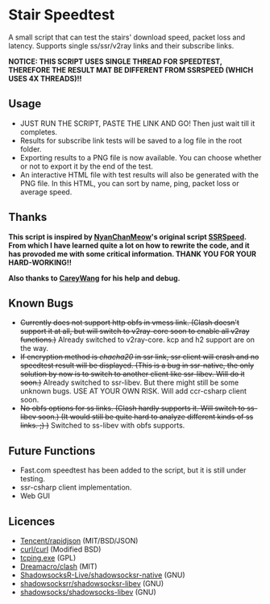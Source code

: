 # Stair Speedtest
A small script that can test the stairs' download speed, packet loss and latency. Supports single ss/ssr/v2ray links and their subscribe links.

**NOTICE: THIS SCRIPT USES SINGLE THREAD FOR SPEEDTEST, THEREFORE THE RESULT MAT BE DIFFERENT FROM SSRSPEED (WHICH USES 4X THREADS)!!**
## Usage
* JUST RUN THE SCRIPT, PASTE THE LINK AND GO! Then just wait till it completes.
* Results for subscribe link tests will be saved to a log file in the root folder.
* Exporting results to a PNG file is now available. You can choose whether or not to export it by the end of the test.
* An interactive HTML file with test results will also be generated with the PNG file. In this HTML, you can sort by name, ping, packet loss or average speed.
## Thanks
**This script is inspired by [NyanChanMeow](https://github.com/NyanChanMeow)'s original script [SSRSpeed](https://github.com/NyanChanMeow/SSRSpeed). From which I have learned quite a lot on how to rewrite the code, and it has provoded me with some critical information. THANK YOU FOR YOUR HARD-WORKING!!**

**Also thanks to [CareyWang](https://github.com/CareyWang) for his help and debug.**
## Known Bugs
* ~~Currently does not support http obfs in vmess link. (Clash doesn't support it at all, but will switch to v2ray-core soon to enable all v2ray functions.)~~ Already switched to v2ray-core. kcp and h2 support are on the way.
* ~~If encryption method is *chacha20* in ssr link, ssr client will crash and no speedtest result will be displayed. (This is a bug in ssr-native, the only solution by now is to switch to another client like ssr-libev. Will do it soon.)~~ Already switched to ssr-libev. But there might still be some unknown bugs. USE AT YOUR OWN RISK. Will add ccr-csharp client soon.
* ~~No obfs options for ss links. (Clash hardly supports it. Will switch to ss-libev soon.) (It would still be quite hard to analyze different kinds of ss links. ;) )~~ Switched to ss-libev with obfs supports.
## Future Functions
* Fast.com speedtest has been added to the script, but it is still under testing.
* ssr-csharp client implementation.
* Web GUI
## Licences
* [Tencent/rapidjson](https://github.com/Tencent/rapidjson) (MIT/BSD/JSON)
* [curl/curl](https://github.com/curl/curl) (Modified BSD)
* [tcping.exe](https://elifulkerson.com/projects/tcping.php) (GPL)
* [Dreamacro/clash](https://github.com/Dreamacro/clash) (MIT)
* [ShadowsocksR-Live/shadowsocksr-native](https://github.com/ShadowsocksR-Live/shadowsocksr-native) (GNU)
* [shadowsocksrr/shadowsocksr-libev](https://github.com/shadowsocksrr/shadowsocksr-libev) (GNU)
* [shadowsocks/shadowsocks-libev](https://github.com/shadowsocks/shadowsocks-libev) (GNU)
